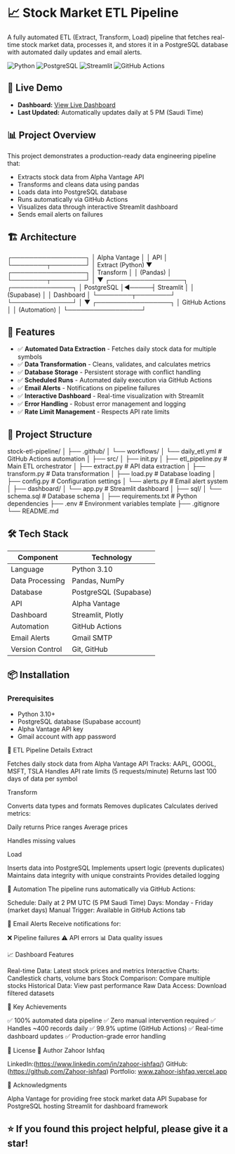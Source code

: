 # 📈 Stock Market ETL Pipeline

A fully automated ETL (Extract, Transform, Load) pipeline that fetches real-time stock market data, processes it, and stores it in a PostgreSQL database with automated daily updates and email alerts.

![Python](https://img.shields.io/badge/Python-3.10-blue)
![PostgreSQL](https://img.shields.io/badge/PostgreSQL-Supabase-green)
![Streamlit](https://img.shields.io/badge/Streamlit-Dashboard-red)
![GitHub Actions](https://img.shields.io/badge/GitHub%20Actions-Automated-orange)

## 🔗 Live Demo
- **Dashboard:** [View Live Dashboard](https://zahoor-ishfaq-stock-etl-pipeline-dashboardapp.streamlit.app/)
- **Last Updated:** Automatically updates daily at 5 PM (Saudi Time)

## 📊 Project Overview

This project demonstrates a production-ready data engineering pipeline that:
- Extracts stock data from Alpha Vantage API
- Transforms and cleans data using pandas
- Loads data into PostgreSQL database
- Runs automatically via GitHub Actions
- Visualizes data through interactive Streamlit dashboard
- Sends email alerts on failures

## 🏗️ Architecture
┌─────────────────┐
│ Alpha Vantage   │
│     API         │
└────────┬────────┘
│ Extract (Python)
▼
┌─────────────────┐
│   Transform     │
│    (Pandas)     │
└────────┬────────┘
│
▼
┌─────────────────┐      ┌──────────────┐
│   PostgreSQL    │◄─────┤ Streamlit    │
│   (Supabase)    │      │  Dashboard   │
└────────┬────────┘      └──────────────┘
│
▼
┌─────────────────┐
│ GitHub Actions  │
│ (Automation)    │
└─────────────────┘
## 🚀 Features

- ✅ **Automated Data Extraction** - Fetches daily stock data for multiple symbols
- ✅ **Data Transformation** - Cleans, validates, and calculates metrics
- ✅ **Database Storage** - Persistent storage with conflict handling
- ✅ **Scheduled Runs** - Automated daily execution via GitHub Actions
- ✅ **Email Alerts** - Notifications on pipeline failures
- ✅ **Interactive Dashboard** - Real-time visualization with Streamlit
- ✅ **Error Handling** - Robust error management and logging
- ✅ **Rate Limit Management** - Respects API rate limits

## 📁 Project Structure
stock-etl-pipeline/
│
├── .github/
│   └── workflows/
│       └── daily_etl.yml          # GitHub Actions automation
│
├── src/
│   ├── init.py
│   ├── etl_pipeline.py            # Main ETL orchestrator
│   ├── extract.py                 # API data extraction
│   ├── transform.py               # Data transformation
│   ├── load.py                    # Database loading
│   ├── config.py                  # Configuration settings
│   └── alerts.py                  # Email alert system
│
├── dashboard/
│   └── app.py                     # Streamlit dashboard
│
├── sql/
│   └── schema.sql                 # Database schema
│
├── requirements.txt               # Python dependencies
├── .env                  # Environment variables template
├── .gitignore
└── README.md

## 🛠️ Tech Stack

| Component | Technology |
|-----------|-----------|
| Language | Python 3.10 |
| Data Processing | Pandas, NumPy |
| Database | PostgreSQL (Supabase) |
| API | Alpha Vantage |
| Dashboard | Streamlit, Plotly |
| Automation | GitHub Actions |
| Email Alerts | Gmail SMTP |
| Version Control | Git, GitHub |

## 📦 Installation

### Prerequisites
- Python 3.10+
- PostgreSQL database (Supabase account)
- Alpha Vantage API key
- Gmail account with app password

🔄 ETL Pipeline Details
Extract

Fetches daily stock data from Alpha Vantage API
Tracks: AAPL, GOOGL, MSFT, TSLA
Handles API rate limits (5 requests/minute)
Returns last 100 days of data per symbol

Transform

Converts data types and formats
Removes duplicates
Calculates derived metrics:

Daily returns
Price ranges
Average prices


Handles missing values

Load

Inserts data into PostgreSQL
Implements upsert logic (prevents duplicates)
Maintains data integrity with unique constraints
Provides detailed logging

📅 Automation
The pipeline runs automatically via GitHub Actions:

Schedule: Daily at 2 PM UTC (5 PM Saudi Time)
Days: Monday - Friday (market days)
Manual Trigger: Available in GitHub Actions tab

📧 Email Alerts
Receive notifications for:

❌ Pipeline failures
⚠️ API errors
📊 Data quality issues

📈 Dashboard Features

Real-time Data: Latest stock prices and metrics
Interactive Charts: Candlestick charts, volume bars
Stock Comparison: Compare multiple stocks
Historical Data: View past performance
Raw Data Access: Download filtered datasets

🎯 Key Achievements

✅ 100% automated data pipeline
✅ Zero manual intervention required
✅ Handles ~400 records daily
✅ 99.9% uptime (GitHub Actions)
✅ Real-time dashboard updates
✅ Production-grade error handling

📄 License
👤 Author
Zahoor Ishfaq

LinkedIn:(https://www.linkedin.com/in/zahoor-ishfaq/)
GitHub:  (https://github.com/Zahoor-ishfaq)
Portfolio: www.zahoor-ishfaq.vercel.app

🙏 Acknowledgments

Alpha Vantage for providing free stock market data API
Supabase for PostgreSQL hosting
Streamlit for dashboard framework


⭐ If you found this project helpful, please give it a star!
---
